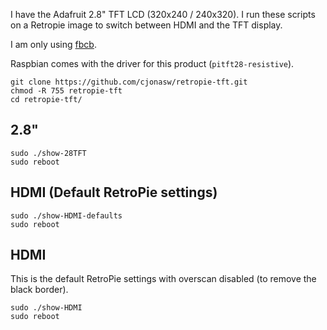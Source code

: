 I have the Adafruit 2.8" TFT LCD (320x240 / 240x320).
I run these scripts on a Retropie image to switch between HDMI and the TFT display.

I am only using [fbcb](https://learn.adafruit.com/running-opengl-based-games-and-emulators-on-adafruit-pitft-displays/pitft-setup).

Raspbian comes with the driver for this product (`pitft28-resistive`).

```
git clone https://github.com/cjonasw/retropie-tft.git
chmod -R 755 retropie-tft
cd retropie-tft/
```

## 2.8"

```
sudo ./show-28TFT
sudo reboot
```
## HDMI (Default RetroPie settings)

```
sudo ./show-HDMI-defaults
sudo reboot
```
## HDMI

This is the default RetroPie settings with overscan disabled (to remove the black border).

```
sudo ./show-HDMI
sudo reboot
```
